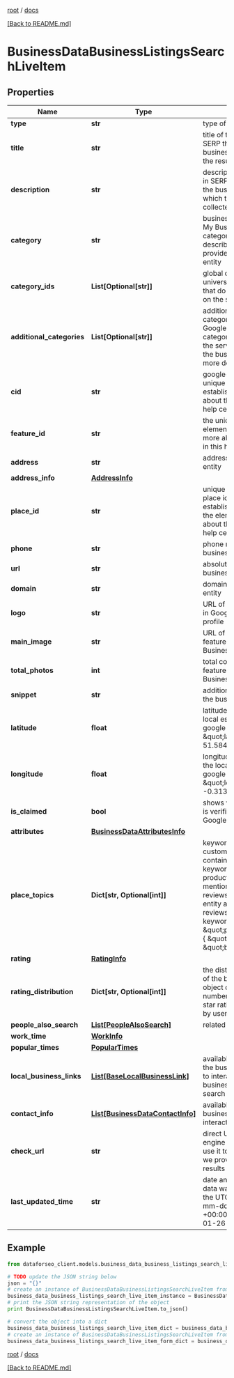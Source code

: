 [root](./../ "root") / [docs](./ "docs")

[[Back to README.md]](./../README.md "[Back to README.md]")

# BusinessDataBusinessListingsSearchLiveItem

## Properties

Name | Type | Description | Notes
------------ | ------------- | ------------- | -------------
**type** | **str** | type of element | [optional]
**title** | **str** | title of the element in SERP the name of the business entity for which the results are collected | [optional]
**description** | **str** | description of the element in SERP the description of the business entity for which the results are collected | [optional]
**category** | **str** | business category Google My Business general category that best describes the services provided by the business entity | [optional]
**category_ids** | **List[Optional[str]]** | global category IDs universal category IDs that do not change based on the selected country | [optional]
**additional_categories** | **List[Optional[str]]** | additional business categories additional Google My Business categories that describe the services provided by the business entity in more detail | [optional]
**cid** | **str** | google-defined client id unique id of a local establishment learn more about the identifier in this help center article | [optional]
**feature_id** | **str** | the unique identifier of the element in SERP learn more about the identifier in this help center article | [optional]
**address** | **str** | address of the business entity | [optional]
**address_info** | [**AddressInfo**](AddressInfo.md) |  | [optional]
**place_id** | **str** | unique place identifier place id of the local establishment featured in the element learn more about the identifier in this help center article | [optional]
**phone** | **str** | phone number of the business entity | [optional]
**url** | **str** | absolute url of the business entity | [optional]
**domain** | **str** | domain of the business entity | [optional]
**logo** | **str** | URL of the logo featured in Google My Business profile | [optional]
**main_image** | **str** | URL of the main image featured in Google My Business profile | [optional]
**total_photos** | **int** | total count of images featured in Google My Business profile | [optional]
**snippet** | **str** | additional information on the business entity | [optional]
**latitude** | **float** | latitude coordinate of the local establishments in google maps example: \&quot;latitude\&quot;: 51.584091 | [optional]
**longitude** | **float** | longitude coordinate of the local establishment in google maps example: \&quot;longitude\&quot;: -0.31365919999999997 | [optional]
**is_claimed** | **bool** | shows whether the entity is verified by its owner on Google Maps | [optional]
**attributes** | [**BusinessDataAttributesInfo**](BusinessDataAttributesInfo.md) |  | [optional]
**place_topics** | **Dict[str, Optional[int]]** | keywords mentioned in customer reviews contains most popular keywords related to products/services mentioned in customer reviews of a business entity and the number of reviews mentioning each keyword example:  \&quot;place_topics\&quot;: { \&quot;egg roll\&quot;: 48, \&quot;birthday\&quot;: 33 } | [optional]
**rating** | [**RatingInfo**](RatingInfo.md) |  | [optional]
**rating_distribution** | **Dict[str, Optional[int]]** | the distribution of ratings of the business entity the object displays the number of 1-star to 5-star ratings, as reviewed by users | [optional]
**people_also_search** | [**List[PeopleAlsoSearch]**](PeopleAlsoSearch.md) | related business entities | [optional]
**work_time** | [**WorkInfo**](WorkInfo.md) |  | [optional]
**popular_times** | [**PopularTimes**](PopularTimes.md) |  | [optional]
**local_business_links** | [**List[BaseLocalBusinessLink]**](BaseLocalBusinessLink.md) | available interactions with the business list of options to interact with the business directly from search results | [optional]
**contact_info** | [**List[BusinessDataContactInfo]**](BusinessDataContactInfo.md) | available contacts of the business list of contacts to interact with the business | [optional]
**check_url** | **str** | direct URL to search engine results you can use it to make sure that we provided accurate results | [optional]
**last_updated_time** | **str** | date and time when the data was last updated in the UTC format: “yyyy-mm-dd hh-mm-ss +00:00” example: 2023-01-26 09:03:15 +00:00 | [optional]

## Example

```python
from dataforseo_client.models.business_data_business_listings_search_live_item import BusinessDataBusinessListingsSearchLiveItem

# TODO update the JSON string below
json = "{}"
# create an instance of BusinessDataBusinessListingsSearchLiveItem from a JSON string
business_data_business_listings_search_live_item_instance = BusinessDataBusinessListingsSearchLiveItem.from_json(json)
# print the JSON string representation of the object
print BusinessDataBusinessListingsSearchLiveItem.to_json()

# convert the object into a dict
business_data_business_listings_search_live_item_dict = business_data_business_listings_search_live_item_instance.to_dict()
# create an instance of BusinessDataBusinessListingsSearchLiveItem from a dict
business_data_business_listings_search_live_item_form_dict = business_data_business_listings_search_live_item.from_dict(business_data_business_listings_search_live_item_dict)
```

  

[root](./../ "root") / [docs](./ "docs")

[[Back to README.md]](./../README.md "[Back to README.md]")